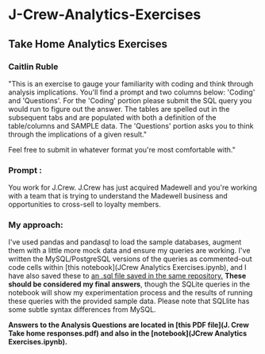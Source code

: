 # J-Crew-Analytics-Exercises

## Take Home Analytics Exercises
### Caitlin Ruble

"This is an exercise to gauge your familiarity with coding and think through analysis implications. You'll find a prompt and two columns below: 'Coding' and 'Questions'. For the 'Coding' portion please submit the SQL query you would run to figure out the answer. The tables are spelled out in the subsequent tabs and are populated with both a definition of the table/columns and SAMPLE data. The 'Questions' portion asks you to think through the implications of a given result."

Feel free to submit in whatever format you're most comfortable with."


### **Prompt** : 
You work for J.Crew. J.Crew has just acquired Madewell and you're working with a team that is trying to understand the Madewell business and opportunities to cross-sell to loyalty members.

### My approach: 
I've used pandas and pandasql to load the sample databases, augment them with a little more mock data and ensure my queries are working. I've written the MySQL/PostgreSQL versions of the queries as commented-out code cells within [this notebook](JCrew Analytics Exercises.ipynb), and I have also saved these to [an .sql file saved in the same repository.](https://github.com/caitlinruble/J-Crew-Analytics-Excercises/blob/c3e75336cc0940baa225e9399d463fe266f5e364/Caitlin%20Ruble_JCrew_AnalyticsExcercises_SQL.sql) **These should be considered my final answers**, though the SQLite queries in the notebook will show my experimentation process and the results of running these queries with the provided sample data. Please note that SQLlite has some subtle syntax differences from MySQL.

**Answers to the Analysis Questions are located in [this PDF file](J. Crew Take home responses.pdf) and also in the [notebook](JCrew Analytics Exercises.ipynb).**
